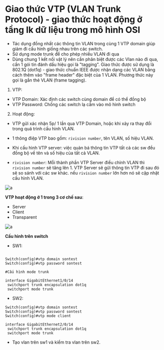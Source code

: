 # Giao thức VTP (VLAN Trunk Protocol) - giao thức hoạt động ở tầng lk dữ liệu trong mô hình OSI

- Tác dụng đồng nhất các thông tin VLAN trong cùng 1 VTP domain giúp giảm đi cấu hình giống nhau trên các switch.
- Sử dụng mode trunk để cho phép nhiều VLAN đi qua
- Dùng chung 1 kết nối vật lý nên cần phân biệt được các Vlan nào đi qua, cần 1 gói tin đánh dấu hiệu gọi là "tagging".
Giao thức được sử dụng là 802.1Q (dot1q) - giao thức chuẩn IEEE được nhận dạng các VLAN bằng cách thêm vào "frame header" đặc biệt của 1 VLAN. Phương thức này gọi là gắn thẻ VLAN (frame tagging).

1. VTP:
- VTP Domain: Xác định các switch cùng domain để có thể đồng bộ
- VTP Password: Chống các switch lạ cắm vào mô hình switch

2. Hoạt động:
- VTP gửi xác nhận 5p/ 1 lần qua VTP Domain, hoặc khi xảy ra thay đổi trong quá trình cấu hình VLAN.
- 1 thông điệp VTP bao gồm: `rivision number`, tên VLAN, số hiệu VLAN.
- Khi cấu hình VTP server: việc quản bá thông tin VTP tất cả các sw đều đồng bộ về tên và số hiệu của tất cả VLAN.

- `rivision number`: Mỗi thành phần VTP Server điều chỉnh VLAN thì `rivision number` sẽ tăng lên 1. VTP Server sẽ gửi thông tin VTP đi sau đó sẽ so sánh với các sw khác. nếu `rivision number` lớn hơn nó sẽ cập nhật cấu hình VLAN.

![a](https://f8-zpcloud.zdn.vn/7851454938017560812/1a09f579caed0cb355fc.jpg)

**VTP hoạt động ở 1 trong 3 cơ chế sau**:
- Server 
- Client 
- Transparent

![a](https://f8-zpcloud.zdn.vn/4033613445464215153/9ea72f6c0df8cba692e9.jpg)

**Cấu hình trên switch**

- SW1:
```

Switch(config)#vtp domain sontest
Switch(config)#vtp password sontest

#Cấu hình mode trunk

interface GigabitEthernet1/0/14
 switchport trunk encapsulation dot1q
 switchport mode trunk

```

- SW2:

```
Switch(config)#vtp domain sontest
Switch(config)#vtp password sontest
Switch(config)#vtp mode client

interface GigabitEthernet2/0/14
 switchport trunk encapsulation dot1q
 switchport mode trunk
```

- Tạo vlan trên sw1 và kiểm tra vlan trên sw2.
